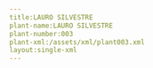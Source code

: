 ```yaml
---
title:LAURO SILVESTRE
plant-name:LAURO SILVESTRE
plant-number:003
plant-xml:/assets/xml/plant003.xml
layout:single-xml
---
```

